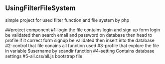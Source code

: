 ## UsingFilterFileSystem
simple project for used filter function and file system by php

##project component
#1-login
  the file contains login and sign up 
  form login 
    be validated then search email and password on database then  head to profile  if it correct
  form signup 
    be validated then insert into the database
#2-control
  that file conains all function used 
#3-profile
  that explore the file  in variable $username  by scandir  function
#4-setting
  Contains database settings
#5-all.css/all.js
  bootstrap file
